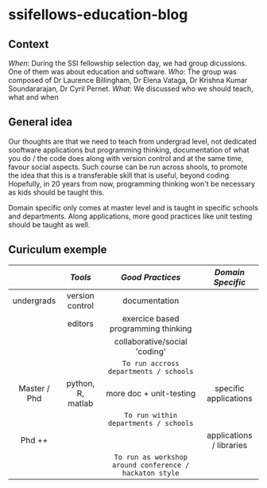 # ssifellows-education-blog

## Context

_When_: During the SSI fellowship selection day, we had group dicussions. One of them was about education and software.
_Who_: The group was composed of Dr Laurence Billingham, Dr Elena Vataga, Dr Krishna Kumar Soundararajan, Dr Cyril Pernet.
_What_: We discussed who we should teach, what and when

## General idea

Our thoughts are that we need to teach from undergrad level, not dedicated sooftware applications but programming thinking, documentation of what you do / the code does along with version control and at the same time, favour social aspects. Such course can be run across shools, to promote the idea that this is a transferable skill that is useful, beyond coding. Hopefully, in 20 years from now, programming thinking won't be necessary as kids should be taught this.

Domain specific only comes at master level and is taught in specific schools and departments. Along applications, more good practices like unit testing should be taught as well. 

## Curiculum exemple

|              | *Tools*          | *Good Practices*                     | *Domain Specific*           |
|:------------:|:----------------:|:------------------------------------:|:---------------------------:|
| undergrads   | version control  |  documentation                       |                             |
|              | editors          |  exercice based programming thinking |                             |
|              |                  |  collaborative/social 'coding'       |                             |
|||    `To run accross departments / schools`                                                          |          
| Master / Phd | python, R, matlab |    more doc + unit-testing           |   specific applications     |
|||                     `To run within departments / schools`                                          |         
| Phd  ++      |                  |                                      |  applications / libraries   |
|||                    `To run as workshop around conference / hackaton style`                         |        



